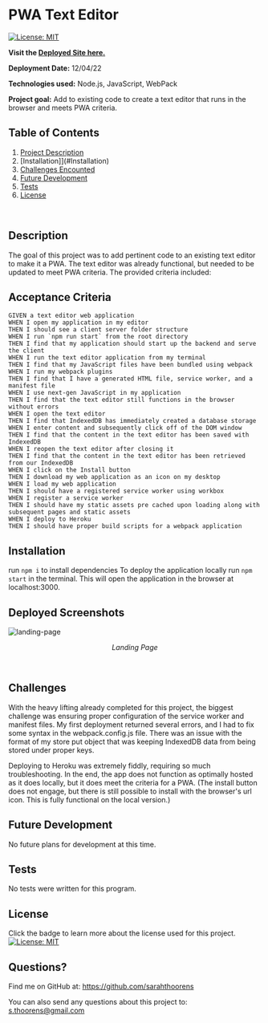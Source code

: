 # PWA Text Editor

[![License: MIT](https://img.shields.io/badge/License-MIT-yellow.svg)](https://opensource.org/licenses/MIT)

 **Visit the [Deployed Site here.](https://hidden-gorge-68221.herokuapp.com/)**

  **Deployment Date:**  12/04/22 <br>
 
  **Technologies used:** Node.js, JavaScript, WebPack<br>

  **Project goal:** Add to existing code to create a text editor that runs in the browser and meets PWA criteria. <br>


  ## Table of Contents
  1. [Project Description](#Description)
  2. [Installation]](#Installation)
  3. [Challenges Encounted](#Challenges)
  4. [Future Development](#Future-Development)
  5. [Tests](#Tests)
  6. [License](#License)
  <br>
  
  ## Description
   The goal of this project was to add pertinent code to an existing text editor to make it a PWA. The text editor was already functional, but needed to be updated to meet PWA criteria. The provided criteria included:

## Acceptance Criteria

```
GIVEN a text editor web application
WHEN I open my application in my editor
THEN I should see a client server folder structure
WHEN I run `npm run start` from the root directory
THEN I find that my application should start up the backend and serve the client
WHEN I run the text editor application from my terminal
THEN I find that my JavaScript files have been bundled using webpack
WHEN I run my webpack plugins
THEN I find that I have a generated HTML file, service worker, and a manifest file
WHEN I use next-gen JavaScript in my application
THEN I find that the text editor still functions in the browser without errors
WHEN I open the text editor
THEN I find that IndexedDB has immediately created a database storage
WHEN I enter content and subsequently click off of the DOM window
THEN I find that the content in the text editor has been saved with IndexedDB
WHEN I reopen the text editor after closing it
THEN I find that the content in the text editor has been retrieved from our IndexedDB
WHEN I click on the Install button
THEN I download my web application as an icon on my desktop
WHEN I load my web application
THEN I should have a registered service worker using workbox
WHEN I register a service worker
THEN I should have my static assets pre cached upon loading along with subsequent pages and static assets
WHEN I deploy to Heroku
THEN I should have proper build scripts for a webpack application
```

## Installation
run ```npm i``` to install dependencies
To deploy the application locally run ```npm start``` in the terminal. This will open the application in the browser at localhost:3000.

## Deployed Screenshots
![landing-page](./public/assets/portfolio-landing.png)
_<p align="center">Landing Page</p>_
</br>

## Challenges
With the heavy lifting already completed for this project, the biggest challenge was ensuring proper configuration of the service worker and manifest files. My first deployment returned several errors, and I had to fix some syntax in the webpack.config.js file. There was an issue with the format of my store put object that was keeping IndexedDB data from being stored under proper keys. 

Deploying to Heroku was extremely fiddly, requiring so much troubleshooting. In the end, the app does not function as optimally hosted as it does locally, but it does meet the criteria for a PWA. (The install button does not engage, but there is still possible to install with the browser's url icon. This is fully functional on the local version.)

## Future Development

No future plans for development at this time.

## Tests

  No tests were written for this program.

## License

  Click the badge to learn more about the license used for this project.
  <br>[![License: MIT](https://img.shields.io/badge/License-MIT-yellow.svg)](https://opensource.org/licenses/MIT)

  ## Questions?

  Find me on GitHub at: https://github.com/sarahthoorens

  You can also send any questions about this project to: s.thoorens@gmail.com

